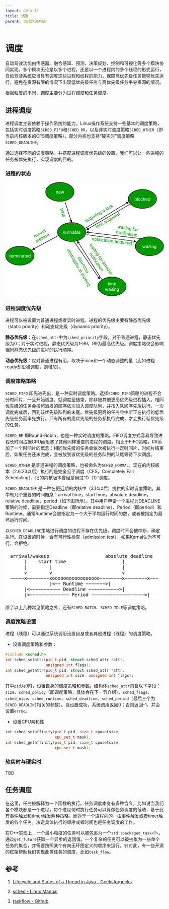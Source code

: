 ```yaml
---
layout: default
title: 调度
parent: 自动驾驶系统
---
```


# 调度

自动驾驶功能由传感器、融合感知、预测、决策规划、控制和可视化等多个模块协同实现。多个模块无论是以多个进程，还是以一个进程内的多个线程的形式运行，自动驾驶系统应当具有调度这些进程和线程的能力，保障高优先级任务能够优先运行，避免在资源有限的情况下出现低优先级任务与高优先级任务争夺资源的情况。

根据粒度的不同，调度主要分为进程调度和任务调度。

## 进程调度

进程调度主要依赖于操作系统的能力。Linux操作系统支持一些基本的调度策略，包括实时调度策略`SCHED_FIFO`和`SCHED_RR`，以及非实时调度策略`SCHED_OTHER`（即当前内核版本的CFS调度策略），部分内核也支持“硬实时”调度策略`SCHED_DEADLINE`。

通过选择不同的调度策略，并搭配进程调度优先级的设置，我们可以让一些进程的任务被优先执行，实现调度的目的。

### 进程的状态
![process states](images/process_states.jpeg)

### 进程调度优先级
进程可以被设置为普通进程或者实时进程。进程的优先级主要有静态优先级（static priority）和动态优先级（dynamic priority）。

**静态优先级**：在`sched_attr`中为`sched_priority`字段。对于普通进程，静态优先级为0；对于实时进程，静态优先级为1-99，99为最高优先级。调度策略仅会影响相同静态优先级的进程的执行顺序。

**动态优先级**：仅对普通进程有用，取决于nice和一个动态调整的量（比如进程ready却没被调度，则增加）。

### 调度策略策略
`SCHED_FIFO`
即先进先出，是一种实时调度策略。选择`SCHED_FIFO`策略的进程不会分时间片，一旦开始调度，就调度至结束，除非被其他更高优先级进程插入。相同优先级的任务会按照派发的顺序依次加入调度队列，并按入队顺序先后执行，一次调度完成后，回到该优先级队列的末尾。优先级更高的任务会中断正在执行的低优先级任务而率先执行。只有所有的高优先级的任务都执行完成，才会执行低优先级的任务。


`SCHED_RR`
即Round-Robin，也是一种实时调度的策略。FIFO调度方式容易导致进程长时间占据CPU而阻塞了其他同样重要的进程的调度。相比于FIFO策略，RR添加了一个时间片的概念：相同优先级的任务会依次被执行一定时间片，时间片结束后，如果任务还未完成，会被放到该优先级的任务队列的队尾等待下次调度。

`SCHED_OTHER`
是普通进程的调度策略，也被命名为`SCHED_NORMAL`。现在的内核版本（2.6.23以后）执行的是完全公平调度（CFS，Completely Fair Scheduling），旧的内核版本曾经是用过“O（1）”调度。

`SCHED_DEADLINE`
是一种在更近期的内核中（3.14以后）提供的实时调度策略。其中有几个重要的时间概念：arrival time，start time，absolute deadline，relative deadline，period（如下图所示）。其中用户申请一个进程为DEADLINE策略的时候，需要指定Deadline（即relative deadline）、Period（即period）和Runtime。通常Runtime会被指定为一个大于平均运行时间的数，或者被指定为最坏运行时间。

以`SCHED_DEADLINE`策略进行调度的进程不存在优先级，调度时不会被中断，确定执行。在设置的时候，会有可行性检查（admission test），如果Kernal认为不可行，会拒绝。

![deadline](images/SCHED_DEADLINE.png)

除了以上几种常见策略之外，还有`SCHED_BATCH`、`SCHED_IDLE`等调度策略。


### 调度策略设置
进程（线程）可以通过系统调用设置自身或者其他进程（线程）的调度策略。
- 设置调度策略和参数：
```cpp
#include <sched.h>
int sched_setattr(pid_t pid, struct sched_attr *attr,
                  unsigned int flags);
int sched_getattr(pid_t pid, struct sched_attr *attr,
                  unsigned int size, unsigned int flags);
```
其中`pid`为0时，设置自身的调度策略和参数。结构体`sched_attr`包含以下字段：`size`、`sched_policy`（即调度策略，具体会在下一节介绍）、`sched_flags`、`sched_nice`、`sched_runtime`、`sched_deadline`、`sched_period`（最后三个为`SCHED_DEADLINE`相关的参数）。当设置成功，系统调用返回0；否则返回-1，并会设置`errno`。
- 设置CPU亲和性
```cpp
int sched_setaffinity(pid_t pid, size_t cpusetsize,
                      cpu_set_t mask);
int sched_getaffinity(pid_t pid, size_t cpusetsize,
                      cpu_set_t mask);
```

### 软实时与硬实时

TBD

## 任务调度

在这里，任务被解释为一个函数的执行。任务调度本身有多种含义，比如说当我们各个模块都是一个进程，每个进程何时执行任务可以算做任务调度的范畴，基于此有事件触发和timer触发两种策略。而对于一个进程内的，由事件触发或者timer触发的各个任务，决定具体执行的顺序或者时间也是任务调度的工作。

在C++实现上，一个最小粒度的任务可以被包裹为一个`std::packaged_task<T>`，通过`get_future`获取一个异步的返回值。一个复杂的任务可以被抽象为一些单个任务的集合，并需要按照某个有向无环图定义的顺序来运行。针对此，有一些开源的框架帮助我们实现此类任务的调度，比如`task_flow`。

## 参考
1. [Lifecycle and States of a Thread in Java - Geeksforgeeks](https://www.geeksforgeeks.org/lifecycle-and-states-of-a-thread-in-java/)

2. [sched - Linux Manual](https://www.man7.org/linux/man-pages/man7/sched.7.html)

3. [taskflow - Github](https://github.com/taskflow/taskflow)